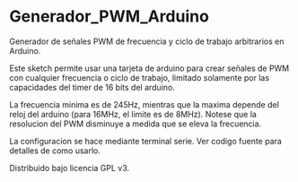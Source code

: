 Generador_PWM_Arduino
=====================

Generador de señales PWM de frecuencia y ciclo de trabajo arbitrarios en Arduino.

Este sketch permite usar una tarjeta de arduino para crear señales de PWM con cualquier frecuencia o ciclo de trabajo, limitado solamente por las capacidades del timer de 16 bits del arduino.

La frecuencia minima es de 245Hz, mientras que la maxima depende del reloj del arduino (para 16MHz, el limite es de 8MHz). Notese que la resolucion del PWM disminuye a medida que se eleva la frecuencia.

La configuracion se hace mediante terminal serie. Ver codigo fuente para detalles de como usarlo.

Distribuido bajo licencia GPL v3.
